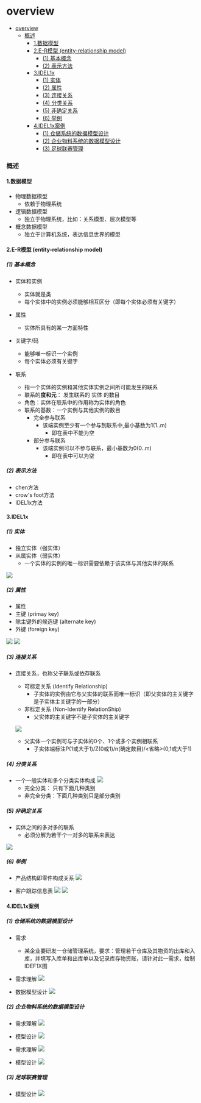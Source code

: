 # overview


<!-- @import "[TOC]" {cmd="toc" depthFrom=1 depthTo=6 orderedList=false} -->

<!-- code_chunk_output -->

- [overview](#overview)
    - [概述](#概述)
      - [1.数据模型](#1数据模型)
      - [2.E-R模型 (entity-relationship model)](#2e-r模型-entity-relationship-model)
        - [(1) 基本概念](#1-基本概念)
        - [(2) 表示方法](#2-表示方法)
      - [3.IDEL1x](#3idel1x)
        - [(1) 实体](#1-实体)
        - [(2) 属性](#2-属性)
        - [(3) 连接关系](#3-连接关系)
        - [(4) 分类关系](#4-分类关系)
        - [(5) 非确定关系](#5-非确定关系)
        - [(6) 举例](#6-举例)
      - [4.IDEL1x案例](#4idel1x案例)
        - [(1) 仓储系统的数据模型设计](#1-仓储系统的数据模型设计)
        - [(2) 企业物料系统的数据模型设计](#2-企业物料系统的数据模型设计)
        - [(3) 足球联赛管理](#3-足球联赛管理)

<!-- /code_chunk_output -->

### 概述

#### 1.数据模型

* 物理数据模型
    * 依赖于物理系统
* 逻辑数据模型
    * 独立于物理系统，比如：关系模型、层次模型等
* 概念数据模型
    * 独立于计算机系统，表达信息世界的模型

#### 2.E-R模型 (entity-relationship model)

##### (1) 基本概念 
* 实体和实例
    * 实体就是类
    * 每个实体中的实例必须能够相互区分（即每个实体必须有关键字）

* 属性
    * 实体所具有的某一方面特性

* 关键字/码
    * 能够唯一标识一个实例
    * 每个实体必须有关键字

* 联系
    * 指一个实体的实例和其他实体实例之间所可能发生的联系
    * 联系的**度和元**： 发生联系的 实体 的数目
    * 角色：实体在联系中的作用称为实体的角色
    * 联系的基数：一个实例与其他实例的数目
        * 完全参与联系
            * 该端实例至少有一个参与到联系中,最小基数为1(1..m)
                * 即在表中不能为空
        * 部分参与联系
            * 该端实例可以不参与联系，最小基数为0(0..m)
                * 即在表中可以为空

##### (2) 表示方法
* chen方法
* crow's foot方法
* IDEL1x方法

#### 3.IDEL1x

##### (1) 实体
* 独立实体（强实体） 
* 从属实体（弱实体）
    * 一个实体的实例的唯一标识需要依赖于该实体与其他实体的联系

![](./imgs/overview_01.png)

##### (2) 属性
* 属性
* 主键 (primay key)
* 除主键外的候选键 (alternate key)
* 外键 (foreign key)

![](./imgs/overview_02.png)
![](./imgs/overview_03.png)

##### (3) 连接关系
* 连接关系，也称父子联系或依存联系
    * 可标定关系 (Identify Relationship)
        * 子实体的实例由它与父实体的联系而唯一标识（即父实体的主关键字是子实体主关键字的一部分）
    * 非标定关系 (Non-Identify RelationShip)
        * 父实体的主关键字不是子实体的主关键字

    ![](./imgs/overview_04.png)
    * 父实体一个实例可与子实体的0个、1个或多个实例相联系
        * 子实体端标注P(1或大于1)/Z(0或1)/n(确定数目)/<省略>(0,1或大于1)

##### (4) 分类关系
* 一个一般实体和多个分类实体构成
![](./imgs/overview_06.png)
    * 完全分类： 只有下面几种类别
    * 非完全分类：下面几种类别只是部分类别

##### (5) 非确定关系
* 实体之间的多对多的联系
    * 必须分解为若干个一对多的联系来表达

![](./imgs/overview_05.png)

##### (6) 举例
* 产品结构即零件构成关系
![](./imgs/overview_07.png)

* 客户跟踪信息表
![](./imgs/overview_08.png)
![](./imgs/overview_09.png)

#### 4.IDEL1x案例

##### (1) 仓储系统的数据模型设计

* 需求
    * 某企业要研发一仓储管理系统，要求：管理若干仓库及其物资的出库和入库，并填写入库单和出库单以及记录库存物资账，请针对此一需求，绘制IDEF1X图

* 需求理解
![](./imgs/overview_10.png)

* 数据模型设计
![](./imgs/overview_11.png)

##### (2) 企业物料系统的数据模型设计
* 需求理解
![](./imgs/overview_12.png)

* 模型设计
![](./imgs/overview_13.png)

* 需求理解
![](./imgs/overview_14.png)

* 模型设计
![](./imgs/overview_15.png)

##### (3) 足球联赛管理

* 模型设计
![](./imgs/overview_16.png)



